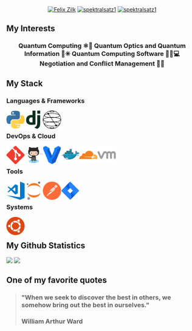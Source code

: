 <div align="center">
<a href="https://www.linkedin.com/in/felix-zilk/" target="blank"><img src="https://img.shields.io/badge/LinkedIn-0A66C2.svg?style=for-the-badge&logo=LinkedIn&logoColor=white" alt="Felix Zilk"/></a>
<a href="https://twitter.com/spektralsatz1" target="blank"><img src="https://img.shields.io/badge/Twitter-1D9BF0.svg?style=for-the-badge&logo=Twitter&logoColor=white" alt="spektralsatz1"/></a>
<a href="https://about.me/felix.zilk" target="blank"><img src="https://img.shields.io/badge/About.me-00A98F.svg?style=for-the-badge&logo=aboutdotme&logoColor=white" alt="spektralsatz1"/></a>

</p>
</div>

<h2 align="left">
My Interests
</h2> 
<h3 align="center">
Quantum Computing ⚛️🧮 Quantum Optics and Quantum Information 🥽✳️ Quantum Computing Software 👨‍💻💻 Negotiation and Conflict Management 🤝💬
</h3> 

<h2 align="left">
My Stack
</h2> 

<h3 align="left">
Languages & Frameworks
</h3> 
  <img align="left" alt="Python" width="48px" src="./icons/python-icon.svg" />
  <img align="left" alt="Django" width="48px" src="./icons/djangoproject-icon.svg" />
  <img align="left" alt="Qiskit" width="48px" src="./icons/Qiskit-Logo.svg" />
<br>
<br>

<h3 align="left">
DevOps & Cloud
</h3>
  <img align="left" alt="Git" width="48px" src="./icons/git-scm-icon.svg" />
  <img align="left" alt="GitHub" width="48px" src="./icons/github-icon.svg" />
  <img align="left" alt="Vagrant" width="48px" src="./icons/vagrantup-icon.svg" />
  <img align="left" alt="Docker" width="48px" src="./icons/docker-icon.svg" />
  <img align="left" alt="Cloudflare" width="48px" src="./icons/cloudflare-icon.svg" />
  <img align="left" alt="VMWare" width="48px" src="./icons/icons8-vmware.svg" />
<br>
<br>

<h3 align="left">
Tools
</h3>
  <img align="left" alt="Visual Studio Code" width="48px" src="./icons/visualstudio_code-icon.svg" />
  <img align="left" alt="Jupyter" width="48px" src="./icons/jupyter-icon.svg" />
  <img align="left" alt="Postman" width="48px" src="./icons/getpostman-icon.svg" />
  <img align="left" alt="JIRA" width="48px" src="./icons/atlassian_jira-icon.svg" />
<br>
<br>

<h3 align="left">
Systems
</h3>
  <img align="left" alt="Ubuntu" width="48px" src="./icons/ubuntu-icon.svg" />
<br>
<br>

<h2 align="left">
My Github Statistics
</h2> 

<img height="180em" src="https://github-readme-stats.vercel.app/api?username=zilkf92&show_icons=true&hide_border=true&&count_private=true&include_all_commits=true" />
<img height="180em" src="https://github-readme-stats.vercel.app/api/top-langs/?username=zilkf92&exclude_repo=Spikes,Neuromatch-Academy-2020&show_icons=true&hide_border=true&layout=compact&langs_count=8"/>


<h2 align="left">
One of my favorite quotes
</h2>

> ### "When we seek to discover the best in others, we somehow bring out the best in ourselves." 
> ### William Arthur Ward
